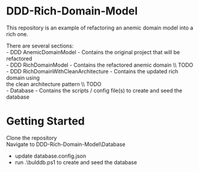 # DDD-Rich-Domain-Model

This repository is an example of refactoring an anemic domain model into a rich one.  

There are several sections:    
    - DDD AnemicDomainModel - Contains the original project that will be refactored     
    - DDD RichDomainModel - Contains the refactored anemic domain \\\ TODO      
    - DDD RichDomainWithCleanArchitecture - Contains the updated rich domain using  
          the clean architecture pattern \\\ TODO      
    - Database - Contains the scripts / config file(s) to create and seed the database      
      
# Getting Started  
Clone the repository  
Navigate to DDD-Rich-Domain-Model\Database  
 - update database.config.json  
 - run .\bulddb.ps1 to create and seed the database  
